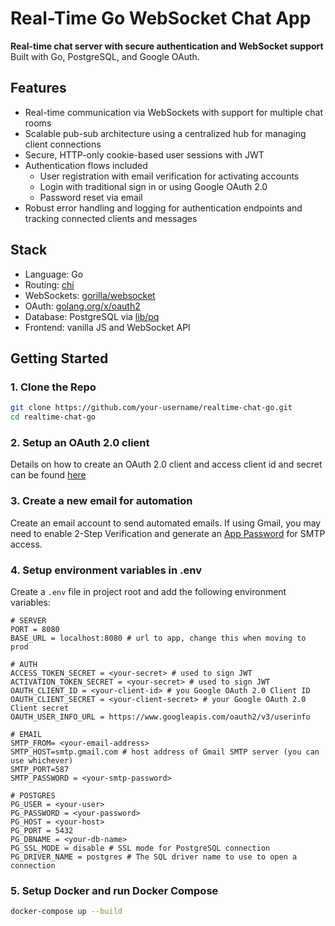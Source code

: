# Real-Time Go WebSocket Chat App

**Real-time chat server with secure authentication and WebSocket support**  
Built with Go, PostgreSQL, and Google OAuth.
 
## Features

- Real-time communication via WebSockets with support for multiple chat rooms
- Scalable pub-sub architecture using a centralized hub for managing client connections
- Secure, HTTP-only cookie-based user sessions with JWT  
- Authentication flows included
  - User registration with email verification for activating accounts
  - Login with traditional sign in or using Google OAuth 2.0
  - Password reset via email  
- Robust error handling and logging for authentication endpoints and tracking connected clients and messages

## Stack
- Language: Go
- Routing: [chi](https://github.com/go-chi/chi)
- WebSockets: [gorilla/websocket](https://github.com/gorilla/websocket)
- OAuth: [golang.org/x/oauth2](https://pkg.go.dev/golang.org/x/oauth2)
- Database: PostgreSQL via [lib/pq](https://github.com/lib/pq)
- Frontend: vanilla JS and WebSocket API

## Getting Started
### 1. Clone the Repo

```bash
git clone https://github.com/your-username/realtime-chat-go.git
cd realtime-chat-go
```
### 2. Setup an OAuth 2.0 client
Details on how to create an OAuth 2.0 client and access client id and secret can be found [here](https://support.google.com/googleapi/answer/6158849?hl=en)

### 3. Create a new email for automation
Create an email account to send automated emails. If using Gmail, you may need to enable 2-Step Verification and generate an [App Password](https://support.google.com/mail/answer/185833?hl=en) for SMTP access.

### 4. Setup environment variables in .env

Create a `.env` file in project root and add the following environment variables:

```env
# SERVER
PORT = 8080
BASE_URL = localhost:8080 # url to app, change this when moving to prod

# AUTH
ACCESS_TOKEN_SECRET = <your-secret> # used to sign JWT
ACTIVATION_TOKEN_SECRET = <your-secret> # used to sign JWT
OAUTH_CLIENT_ID = <your-client-id> # you Google OAuth 2.0 Client ID
OAUTH_CLIENT_SECRET = <your-client-secret> # your Google OAuth 2.0 Client secret 
OAUTH_USER_INFO_URL = https://www.googleapis.com/oauth2/v3/userinfo 

# EMAIL
SMTP_FROM= <your-email-address>
SMTP_HOST=smtp.gmail.com # host address of Gmail SMTP server (you can use whichever)
SMTP_PORT=587
SMTP_PASSWORD = <your-smtp-password>

# POSTGRES
PG_USER = <your-user>
PG_PASSWORD = <your-password>
PG_HOST = <your-host>
PG_PORT = 5432
PG_DBNAME = <your-db-name>
PG_SSL_MODE = disable # SSL mode for PostgreSQL connection
PG_DRIVER_NAME = postgres # The SQL driver name to use to open a connection
```

### 5. Setup Docker and run Docker Compose

```bash
docker-compose up --build
```
